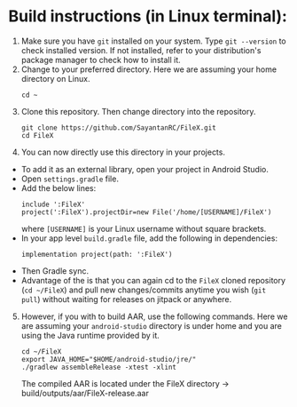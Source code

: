 
# Build instructions (in Linux terminal):
1. Make sure you have `git` installed on your system. Type `git --version` to check installed version. If not installed, refer to your distribution's package manager to check how to install it.
2. Change to your preferred directory. Here we are assuming your home directory on Linux.
   ```
   cd ~
   ```
3. Clone this repository. Then change directory into the repository.
   ```
   git clone https://github.com/SayantanRC/FileX.git
   cd FileX
   ```
4. You can now directly use this directory in your projects.  
  - To add it as an external library, open your project in Android Studio.  
  - Open `settings.gradle` file.  
  - Add the below lines:  
    ```
    include ':FileX'
    project(':FileX').projectDir=new File('/home/[USERNAME]/FileX')
    ```
    where `[USERNAME]` is your Linux username without square brackets.
  - In your app level `build.gradle` file, add the following in dependencies:   
    ```
    implementation project(path: ':FileX')
    ```
  - Then Gradle sync.  
  - Advantage of the is that you can again cd to the `FileX` cloned repository (`cd ~/FileX`) and pull new changes/commits anytime you wish (`git pull`) without waiting for releases on jitpack or anywhere. 
5. However, if you with to build AAR, use the following commands. Here we are assuming your `android-studio` directory is under home and you are using the Java runtime provided by it.  
   ```
   cd ~/FileX
   export JAVA_HOME="$HOME/android-studio/jre/"
   ./gradlew assembleRelease -xtest -xlint
   ```
   The compiled AAR is located under the FileX directory -> build/outputs/aar/FileX-release.aar
